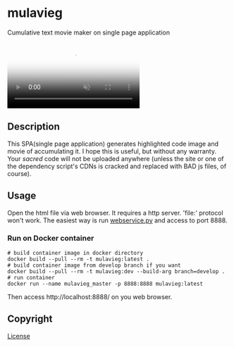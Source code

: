 # mulavieg

Cumulative text movie maker on single page application

<div><video controls muted preload="metadata"
            poster="https://user-images.githubusercontent.com/24844381/190144936-2814fd75-797f-4b3c-918d-7d4f69e7c506.png"
            src="https://user-images.githubusercontent.com/24844381/190123884-41883be1-e540-400e-afa4-c93f00f9e2ce.mp4"></video></div>


## Description

This SPA(single page application) generates highlighted code image and movie of accumulating it.
I hope this is useful, but without any warranty.
Your *sacred* code will not be uploaded anywhere (unless the site or one of the dependency script's CDNs is cracked and replaced with BAD js files, of course).
 
## Usage

Open the html file via web browser. It requires a http server. 'file:' protocol won't work.
The easiest way is run [webservice.py](./src/webservice.py) and access to port 8888.

### Run on Docker container

~~~
# build container image in docker directory
docker build --pull --rm -t mulavieg:latest .
# build container image from develop branch if you want
docker build --pull --rm -t mulavieg:dev --build-arg branch=develop .
# run container
docker run --name mulavieg_master -p 8888:8888 mulavieg:latest
~~~

Then access http://localhost:8888/ on you web browser.

## Copyright

[License](./LICENSE)

